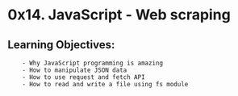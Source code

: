 # 0x14. JavaScript - Web scraping

## Learning Objectives:
   	    - Why JavaScript programming is amazing
	    - How to manipulate JSON data
	    - How to use request and fetch API
	    - How to read and write a file using fs module